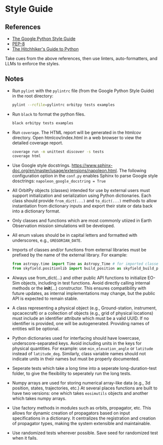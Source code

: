 # Style Guide

## References

- [The Google Python Style Guide](https://google.github.io/styleguide/pyguide.html)
- [PEP-8](https://peps.python.org/pep-0008/)
- [The Hitchhiker's Guide to Python](https://docs.python-guide.org/)

Take cues from the above references, then use linters, auto-formatters, and LLMs to enforce the styles.

## Notes

- Run `pylint` with the `pylintrc` file (from the Google Python Style Guide) in the root directory:
  ```sh
  pylint --rcfile=pylintrc orbitpy tests examples
  ```

- Run `black` to format the python files.
  ```sh
  black orbitpy tests examples
  ```
- Run `coverage`. The HTML report will be generated in the htmlcov directory. Open htmlcov/index.html in a web browser to view the detailed coverage report.
    ```sh
    coverage run -m unittest discover -s tests
    coverage html
    ```

- Use Google style docstrings.  https://www.sphinx-doc.org/en/master/usage/extensions/napoleon.html. The following configuration option in the `conf.py` enables Sphinx to parse Google style dosctrings:  `napoleon_google_docstring = True`

- All OrbitPy objects (classes) intended for use by external users must support initialization and serialization using Python dictionaries. Each class should provide `from_dict(...)` and `to_dict(...)` methods to allow instantiation from dictionary inputs and export their state or data back into a dictionary format.

- Only classes and functions which are most commonly utiized in Earth Observation mission simulations will be developed.

- All enum values should be in capital letters and formatted with underscores, e.g., `GREGORIAN_DATE`.

- Imports of classes and/or functions from external libraries must be prefixed by the name of the external library. For example:
  ```python
  from astropy.time import Time as Astropy_Time # for imported classes use upper-case for the first letter in the underscore seperated seperated words
  from skyfield.positionlib import build_position as skyfield_build_position # for function use all lower case
  ```

- Always use from_dict(...) and other public API functions to initialize EO-Sim objects, including in test functions. Avoid directly calling internal methods or the __init__(...) constructor. This ensures compatibility with future updates, as internal implementations may change, but the public API is expected to remain stable.

- A class representing a physical object (e.g., Ground-station, instrument, spcacecraft) or a collection of objects (e.g., grid of physical locations) must include an identifier attribute which must be a valid UUID. If no identifier is provided, one will be autogenerated. Providing names of entities will be optional.

- Python dictionaries used for interfacing should have lowercase, underscore-separated keys. Avoid including units in the keys for physical quantities. For example: use `min_elevation_angle` or `latitude` instead of `latitude_deg`. Similarly, class variable names should not indicate units in their names but must be properly documented.

- Seperate tests which take a long time into a seperate long-duration-test folder, to give the flexibility to seperately run the long tests.

- Numpy arrays are used for storing numerical array-like data (e.g., 3d position, states, trajectories, etc.) 
  At several places functions are built to have two versions: one which takes `eosimutils` objects and another which takes numpy arrays.

- Use factory methods in modules such as orbits, propagator, etc. This allows for dynamic creation of propagators based on input specifications in a dictionary. It centralizes the registration and creation of propagator types, making the system extensible and maintainable.

- Use randomized tests wherever possible. Save seed for randomized test when it fails.